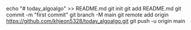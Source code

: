 echo "# today_algoalgo" >> README.md
git init
git add README.md
git commit -m "first commit"
git branch -M main
git remote add origin https://github.com/khjeon5328/today_algoalgo.git
git push -u origin main
